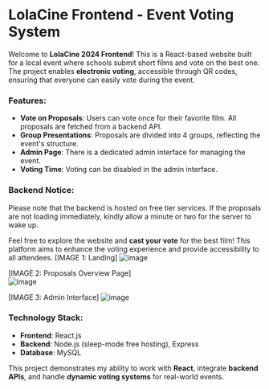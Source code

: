 # LolaCine Frontend - Event Voting System

Welcome to **LolaCine 2024 Frontend**! This is a React-based website built for a local event where schools submit short films and vote on the best one. The project enables **electronic voting**, accessible through QR codes, ensuring that everyone can easily vote during the event.

### Features:
- **Vote on Proposals**: Users can vote once for their favorite film. All proposals are fetched from a backend API.
- **Group Presentations**: Proposals are divided into 4 groups, reflecting the event's structure.
- **Admin Page**: There is a dedicated admin interface for managing the event.
- **Voting Time**: Voting can be disabled in the admin interface.

### Backend Notice:
Please note that the backend is hosted on free tier services. If the proposals are not loading immediately, kindly allow a minute or two for the server to wake up.

Feel free to explore the website and **cast your vote** for the best film! This platform aims to enhance the voting experience and provide accessibility to all attendees.
[IMAGE 1: Landing]
![image](https://github.com/user-attachments/assets/d62355bf-f4a6-4ead-a235-acca61b93a40)
 
[IMAGE 2: Proposals Overview Page]  
![image](https://github.com/user-attachments/assets/12a703c0-bbfd-44d0-a503-8dd925179488)

[IMAGE 3: Admin Interface]
![image](https://github.com/user-attachments/assets/c5463b8f-1932-45ce-800d-0b6ef1e62b26)

### Technology Stack:
- **Frontend**: React.js
- **Backend**: Node.js (sleep-mode free hosting), Express
- **Database**: MySQL

This project demonstrates my ability to work with **React**, integrate **backend APIs**, and handle **dynamic voting systems** for real-world events.
